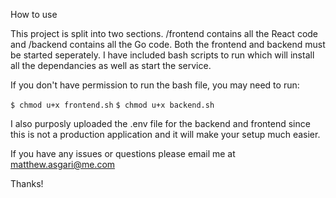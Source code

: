 How to use

This project is split into two sections. /frontend contains all the React code and /backend contains all the Go code. Both the frontend and backend must be started seperately. I have included bash scripts to run which will install all the dependancies as well as start the service.

If you don't have permission to run the bash file, you may need to run:

`$ chmod u+x frontend.sh`
`$ chmod u+x backend.sh`

I also purposly uploaded the .env file for the backend and frontend since this is not a production application and it will make your setup much easier.

If you have any issues or questions please email me at matthew.asgari@me.com

Thanks!
